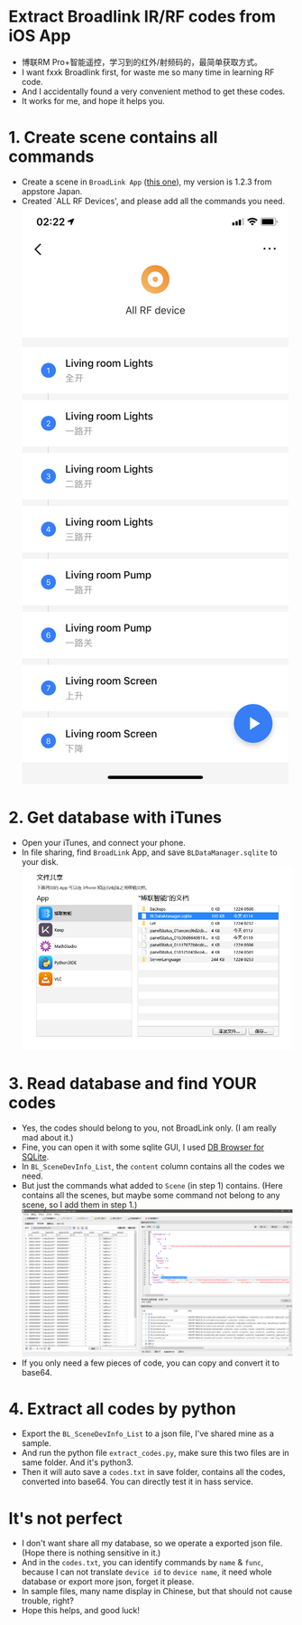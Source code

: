 # Extract Broadlink IR/RF codes from iOS App
- 博联RM Pro+智能遥控，学习到的红外/射频码的，最简单获取方式。
- I want fxxk Broadlink first, for waste me so many time in learning RF code.
- And I accidentally found a very convenient method to get these codes.
- It works for me, and hope it helps you.

# 1. Create scene contains all commands
- Create a scene in `BroadLink App` ([this one](https://apps.apple.com/us/app/broadlink/id1450257910)), my version is 1.2.3 from appstore Japan.
- Created `ALL RF Devices', and please add all the commands you need.  
    ![scene](readme_img/scene.png)

# 2. Get database with iTunes 
- Open your iTunes, and connect your phone.
- In file sharing, find `BroadLink` App, and save `BLDataManager.sqlite` to your disk.  
    ![](readme_img/itunes.png)

# 3. Read database and find YOUR codes
- Yes, the codes should belong to you, not BroadLink only. (I am really mad about it.)
- Fine, you can open it with some sqlite GUI, I used [DB Browser for SQLite](https://sqlitebrowser.org/).
- In `BL_SceneDevInfo_List`, the `content` column contains all the codes we need.
- But just the commands what added to `Scene` (in step 1) contains. (Here contains all the scenes, but maybe some command not belong to any scene, so I add them in step 1.)  
    ![](readme_img/sqlite.png)
- If you only need a few pieces of code, you can copy and convert it to base64.

# 4. Extract all codes by python
- Export the `BL_SceneDevInfo_List` to a json file, I've shared mine as a sample.
- And run the python file `extract_codes.py`, make sure this two files are in same folder. And it's python3.
- Then it will auto save a `codes.txt` in save folder, contains all the codes, converted into base64. You can directly test it in hass service.

# It's not perfect
- I don't want share all my database, so we operate a exported json file. (Hope there is nothing sensitive in it.)
- And in the `codes.txt`, you can identify commands by `name` & `func`, because I can not translate `device id` to `device name`, it need whole database or export more json, forget it please.
- In sample files, many name display in Chinese, but that should not cause trouble, right?
- Hope this helps, and good luck!
